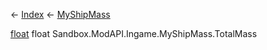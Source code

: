 ← [Index](Api-Index) ← [MyShipMass](Sandbox.ModAPI.Ingame.MyShipMass)

[float](System.Single) float Sandbox.ModAPI.Ingame.MyShipMass.TotalMass